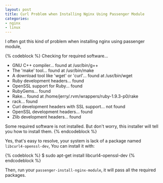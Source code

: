 ```yaml
---
layout: post
title: Curl Problem when Installing Nginx Using Passenger Module
categories:
- nginx
- linux
---
```


I often got this kind of problem when installing nginx using passenger module,

{% codeblock %}
Checking for required software...

 * GNU C++ compiler... found at /usr/bin/g++
 * The 'make' tool... found at /usr/bin/make
 * A download tool like 'wget' or 'curl'... found at /usr/bin/wget
 * Ruby development headers... found
 * OpenSSL support for Ruby... found
 * RubyGems... found
 * Rake... found at /home/jerry/.rvm/wrappers/ruby-1.9.3-p0/rake
 * rack... found
 * Curl development headers with SSL support... not found
 * OpenSSL development headers... found
 * Zlib development headers... found

Some required software is not installed.
But don't worry, this installer will tell you how to install them.
{% endcodeblock %}
    
Yes, that's easy to resolve, your system is lack of a package named `libcurl4-openssl-dev`,
You can install it with:

{% codeblock %}
$ sudo apt-get install libcurl4-openssl-dev
{% endcodeblock %}
    
Then, run your `passenger-install-nginx-module`, it will pass all the required packages.